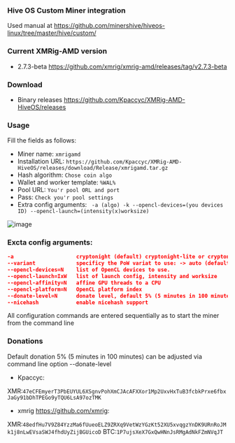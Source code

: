 ### Hive OS Custom Miner integration
Used manual at https://github.com/minershive/hiveos-linux/tree/master/hive/custom/

### Current XMRig-AMD version
* 2.7.3-beta https://github.com/xmrig/xmrig-amd/releases/tag/v2.7.3-beta

### Download

* Binary releases https://github.com/Kpaccyc/XMRig-AMD-HiveOS/releases

### Usage
Fill the fields as follows:
* Miner name:
```xmrigamd```
* Installation URL:
```https://github.com/Kpaccyc/XMRig-AMD-HiveOS/releases/download/Release/xmrigamd.tar.gz```
* Hash algorithm:
```Chose coin algo```
* Wallet and worker template:
```%WAL%```
* Pool URL:
```You'r pool ORL and port```
* Pass:
```Check you'r pool settings```
* Extra config arguments:
``` -a (algo) -k --opencl-devices=(you devices ID) --opencl-launch=(intensity(x)worksize)```

![image](https://user-images.githubusercontent.com/41443179/45200663-801df000-b27a-11e8-9487-d91e4839c25f.png)



### Excta config arguments:

```json
-a                    cryptonight (default) cryptonight-lite or cryptonight-heavy
--variant             specificy the PoW variat to use: -> auto (default), 0 (v0), 1 (v1, aka monerov7, aeonv7), tube (ipbc), alloy, xtl (including autodetect for v5), msr, xhv, rto
--opencl-devices=N    list of OpenCL devices to use.
--opencl-launch=IxW   list of launch config, intensity and worksize
--opencl-affinity=N   affine GPU threads to a CPU
--opencl-platform=N   OpenCL platform index
--donate-level=N      donate level, default 5% (5 minutes in 100 minutes)
--nicehash            enable nicehash support
```
All configuration commands are entered sequentially as to start the miner from the command line


### Donations
Default donation 5% (5 minutes in 100 minutes) can be adjusted via command line option --donate-level

* Kpaccyc:

XMR:```47eCFEmyerT3PbEUYUL6XSgnvPohXmCJAcAFXXor1Mp2UxvHxTuB3fcbkPrxe6fbxJaGy91bDhTPEGo9yTQU6LsA97ozTMK```

* xmrig https://github.com/xmrig:

XMR:```48edfHu7V9Z84YzzMa6fUueoELZ9ZRXq9VetWzYGzKt52XU5xvqgzYnDK9URnRoJMk1j8nLwEVsaSWJ4fhdUyZijBGUicoD```
BTC:```1P7ujsXeX7GxQwHNnJsRMgAdNkFZmNVqJT```
